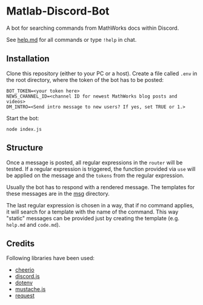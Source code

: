 # Matlab-Discord-Bot

A bot for searching commands from MathWorks docs within Discord.

See [help.md](https://github.com/smcgit/Matlab-Discord-Bot/blob/master/msg/help.md) for all commands or type `!help` in chat.

## Installation

Clone this repository (either to your PC or a host). Create a file called `.env` in the root directory, where the token of the bot has to be posted:

```
BOT_TOKEN=<your token here>
NEWS_CHANNEL_ID=<channel ID for newest MathWorks blog posts and videos>
DM_INTRO=<Send intro message to new users? If yes, set TRUE or 1.>
```

Start the bot:

```
node index.js
```

## Structure

Once a message is posted, all regular expressions in the `router` will be tested. If a regular expression is triggered, the function provided via `use` will be applied on the message and the `tokens` from the regular expression.

Usually the bot has to respond with a rendered message. The templates for these messages are in the [msg](https://github.com/smcgit/Matlab-Discord-Bot/tree/master/msg) directory.

The last regular expression is chosen in a way, that if no command applies, it will search for a template with the name of the command. This way "static" messages can be provided just by creating the template (e.g. `help.md` and `code.md`).

## Credits

Following libraries have been used:

* [cheerio](https://github.com/cheeriojs/cheerio)
* [discord.js](https://github.com/discordjs/discord.js/)
* [dotenv](https://github.com/motdotla/dotenv)
* [mustache.js](https://github.com/janl/mustache.js/)
* [request](https://github.com/request/request)

